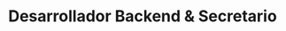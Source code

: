 ---
draft: false
name: "Juan José Gómez Borrallo"
title: "Desarrollador Backend & Secretario"
avatar: {
    src: "Juanjo.png",
    alt: "Juan José Gómez Borrallo"
}
publishDate: "2024-02-20 21:50"
---